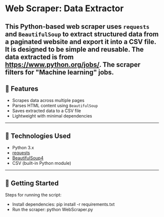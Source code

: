 # Web Scraper: Data Extractor

This Python-based web scraper uses `requests` and `BeautifulSoup` to extract structured data from a paginated website and export it into a CSV file. It is designed to be simple and reusable.
The data extracted is from https://www.python.org/jobs/. The scraper filters for "Machine learning" jobs.
---

## 📌 Features

- Scrapes data across multiple pages
- Parses HTML content using `BeautifulSoup`
- Saves extracted data to a CSV file
- Lightweight with minimal dependencies

---

## 🧰 Technologies Used

- Python 3.x
- [requests](https://pypi.org/project/requests/)
- [BeautifulSoup4](https://pypi.org/project/beautifulsoup4/)
- CSV (built-in Python module)

---

## 🚀 Getting Started
Steps for running the script:
* Install dependencies: pip install -r requirements.txt
* Run the scraper: python WebScraper.py